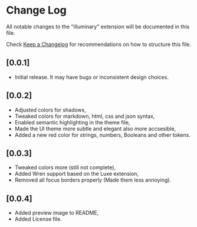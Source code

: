 # Change Log

All notable changes to the "illuminary" extension will be documented in this file.

Check [Keep a Changelog](http://keepachangelog.com/) for recommendations on how to structure this file.

## [0.0.1]

- Initial release. It may have bugs or inconsistent design choices.

## [0.0.2]

- Adjusted colors for shadows,
- Tweaked colors for markdown, html, css and json syntax,
- Enabled semantic highlighting in the theme file,
- Made the UI theme more subtle and elegant also more accsesible,
- Added a new red color for strings, numbers, Booleans and other tokens.

## [0.0.3]

- Tweaked colors more (still not complete),
- Added Wren support based on the Luxe extension,
- Removed all focus borders properly (Made them less annoying).

## [0.0.4]

- Added preview image to README,
- Added License file.
